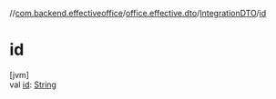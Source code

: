 //[com.backend.effectiveoffice](IdeaProjects/labs-office-elevator/effectiveOfficeBackend/documentation/gfm/index.md)/[office.effective.dto](IdeaProjects/labs-office-elevator/effectiveOfficeBackend/documentation/gfm/com.backend.effectiveoffice/office.effective.dto/index.md)/[IntegrationDTO](IdeaProjects/labs-office-elevator/effectiveOfficeBackend/documentation/gfm/com.backend.effectiveoffice/office.effective.dto/-integration-d-t-o/index.md)/[id](IdeaProjects/labs-office-elevator/effectiveOfficeBackend/documentation/gfm/com.backend.effectiveoffice/office.effective.dto/-integration-d-t-o/id.md)

# id

[jvm]\
val [id](IdeaProjects/labs-office-elevator/effectiveOfficeBackend/documentation/gfm/com.backend.effectiveoffice/office.effective.dto/-integration-d-t-o/id.md): [String](https://kotlinlang.org/api/latest/jvm/stdlib/kotlin/-string/index.html)
